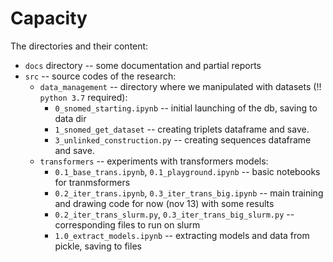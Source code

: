 # Capacity

The directories and their content:

* `docs` directory -- some documentation and partial reports
* `src` -- source codes of the research:
    * `data_management` -- directory where we manipulated with datasets (!! `python 3.7` required):
        * `0_snomed_starting.ipynb` -- initial launching of the db, saving to data dir
        * `1_snomed_get_dataset` -- creating triplets dataframe and save.
        * `3_unlinked_construction.py` -- creating sequences dataframe and save.
    * `transformers` -- experiments with transformers models:
        * `0.1_base_trans.ipynb`, `0.1_playground.ipynb` -- basic notebooks for tranmsformers
        * `0.2_iter_trans.ipynb`, `0.3_iter_trans_big.ipynb` -- main training and drawing code for now (nov 13) with some results
        * `0.2_iter_trans_slurm.py`, `0.3_iter_trans_big_slurm.py` -- corresponding files to run on slurm
        * `1.0_extract_models.ipynb` -- extracting models and data from pickle, saving to files